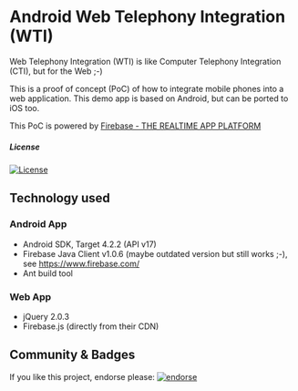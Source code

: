 
Android Web Telephony Integration (WTI)
==================================================

Web Telephony Integration (WTI) is like Computer Telephony Integration (CTI),
but for the Web ;-)

This is a proof of concept (PoC) of how to integrate mobile phones
into a web application. 
This demo app is based on Android, but can be ported to iOS too.

This PoC is powered by [Firebase - THE REALTIME APP PLATFORM](https://www.firebase.com/)


##### License

[![License](https://img.shields.io/:license-Apache%202.0-blue.svg)](http://www.apache.org/licenses/LICENSE-2.0)


Technology used
---------------------------------------------------

### Android App
* Android SDK, Target 4.2.2 (API v17)
* Firebase Java Client v1.0.6 (maybe outdated version but still works ;-), see https://www.firebase.com/
* Ant build tool

### Web App
* jQuery 2.0.3
* Firebase.js (directly from their CDN)


Community & Badges
--------------------

If you like this project, endorse please: [![endorse](https://api.coderwall.com/nitram509/endorsecount.png)](https://coderwall.com/nitram509)